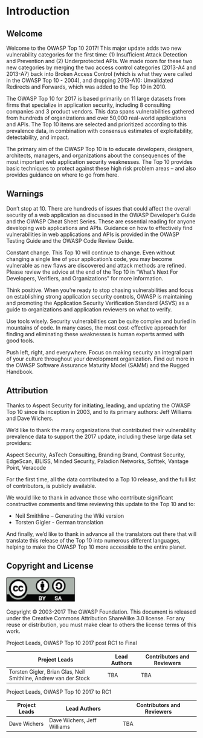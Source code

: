 # Introduction

## Welcome

Welcome to the OWASP Top 10 2017! This major update adds two new vulnerability categories for the first time: (1) Insufficient Attack Detection and Prevention and (2) Underprotected APIs. We made room for these two new categories by merging the two access control categories (2013-A4 and 2013-A7) back into Broken Access Control (which is what they were called in the OWASP Top 10 - 2004), and dropping 2013-A10: Unvalidated Redirects and Forwards, which was added to the Top 10 in 2010.

The OWASP Top 10 for 2017 is based primarily on 11 large datasets from firms that specialize in application security, including 8 consulting companies and 3 product vendors. This data spans vulnerabilities gathered from hundreds of organizations and over 50,000 real-world applications and APIs. The Top 10 items are selected and prioritized according to this prevalence data, in combination with consensus estimates of exploitability, detectability, and impact.

The primary aim of the OWASP Top 10 is to educate developers, designers, architects, managers, and organizations about the consequences of the most important web application security weaknesses. The Top 10 provides basic techniques to protect against these high risk problem areas – and also provides guidance on where to go from here. 

## Warnings

Don’t stop at 10. There are hundreds of issues that could affect the overall security of a web application as discussed in the OWASP Developer’s Guide and the OWASP Cheat Sheet Series. These are essential reading for anyone developing web applications and APIs. Guidance on how to effectively find vulnerabilities in web applications and APIs is provided in the OWASP Testing Guide and the OWASP Code Review Guide.

Constant change. This Top 10 will continue to change. Even without changing a single line of your application’s code, you may become vulnerable as new flaws are discovered and attack methods are refined. Please review the advice at the end of the Top 10 in “What’s Next For Developers, Verifiers, and Organizations” for more information.

Think positive. When you’re ready to stop chasing vulnerabilities and focus on establishing strong application security controls, OWASP is maintaining and promoting the Application Security Verification Standard (ASVS) as a guide to organizations and application reviewers on what to verify.

Use tools wisely. Security vulnerabilities can be quite complex and buried in mountains of code. In many cases, the most cost-effective approach for finding and eliminating these weaknesses is human experts armed with good tools.

Push left, right, and everywhere. Focus on making security an integral part of your culture throughout your development organization. Find out more in the OWASP Software Assurance Maturity Model (SAMM) and the Rugged Handbook.

## Attribution

Thanks to Aspect Security for initiating, leading, and updating the OWASP Top 10 since its inception in 2003, and to its primary authors: Jeff Williams and Dave Wichers. 

We’d like to thank the many organizations that contributed their vulnerability prevalence data to support the 2017 update, including these large data set providers:

Aspect Security, AsTech Consulting, Branding Brand, Contrast Security, EdgeScan, iBLISS, Minded Security, Paladion Networks, Softtek, Vantage Point, Veracode

For the first time, all the data contributed to a Top 10 release, and the full list of contributors, is publicly available.

We would like to thank in advance those who contribute significant constructive comments and  time reviewing this update to the Top 10 and to:

* Neil Smithline – Generating the Wiki version
* Torsten Gigler - German translation

And finally, we’d like to thank in advance all the translators out there that will translate this release of the Top 10 into numerous different languages, helping to make the OWASP Top 10 more accessible to the entire planet.


## Copyright and License

![license](images/license.png)

Copyright © 2003-2017 The OWASP Foundation. This document is released under the Creative Commons Attribution ShareAlike 3.0 license. For any reuse or distribution, you must make clear to others the license terms of this work.

Project Leads, OWASP Top 10 2017 post RC1 to Final

| Project Leads | Lead Authors | Contributors and Reviewers |
| --- | --- | --- |
| Torsten Gigler, Brian Glas, Neil Smithline, Andrew van der Stock | TBA | TBA |

Project Leads, OWASP Top 10 2017 to RC1

| Project Leads | Lead Authors | Contributors and Reviewers |
| --- | --- | --- |
| Dave Wichers | Dave Wichers, Jeff Williams | TBA |


